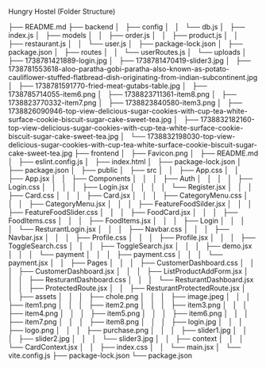 Hungry Hostel (Folder Structure)

├── README.md
├── backend
│   ├── config
│   │   └── db.js
│   ├── index.js
│   ├── models
│   │   ├── order.js
│   │   ├── product.js
│   │   ├── restaurant.js
│   │   └── user.js
│   ├── package-lock.json
│   ├── package.json
│   ├── routes
│   │   └── userRoutes.js
│   └── uploads
│       ├── 1738781421889-login.jpg
│       ├── 1738781470419-slider3.jpg
│       ├── 1738781553618-aloo-paratha-gobi-paratha-also-known-as-potato-cauliflower-stuffed-flatbread-dish-originating-from-indian-subcontinent.jpg
│       ├── 1738781591770-fried-meat-gutabs-table.jpg
│       ├── 1738785714055-item6.png
│       ├── 1738823711361-item8.png
│       ├── 1738823770332-item7.png
│       ├── 1738823840580-item3.png
│       ├── 1738826090946-top-view-delicious-sugar-cookies-with-cup-tea-white-surface-cookie-biscuit-sugar-cake-sweet-tea.jpg
│       ├── 1738832182160-top-view-delicious-sugar-cookies-with-cup-tea-white-surface-cookie-biscuit-sugar-cake-sweet-tea.jpg
│       └── 1738832198030-top-view-delicious-sugar-cookies-with-cup-tea-white-surface-cookie-biscuit-sugar-cake-sweet-tea.jpg
├── frontend
│   ├── Favicon.png
│   ├── README.md
│   ├── eslint.config.js
│   ├── index.html
│   ├── package-lock.json
│   ├── package.json
│   ├── public
│   ├── src
│   │   ├── App.css
│   │   ├── App.jsx
│   │   ├── Components
│   │   │   ├── Auth
│   │   │   │   ├── Login.css
│   │   │   │   ├── Login.jsx
│   │   │   │   └── Register.jsx
│   │   │   ├── Card.css
│   │   │   ├── Card.jsx
│   │   │   ├── CategoryMenu.css
│   │   │   ├── CategoryMenu.jsx
│   │   │   ├── FeatureFoodSilder.jsx
│   │   │   ├── FeatureFoodSlider.css
│   │   │   ├── FoodCard.jsx
│   │   │   ├── FoodItems.css
│   │   │   ├── FoodItems.jsx
│   │   │   ├── Login
│   │   │   │   └── ResturantLogin.jsx
│   │   │   ├── Navbar.css
│   │   │   ├── Navbar.jsx
│   │   │   ├── Profile.css
│   │   │   ├── Profile.jsx
│   │   │   ├── ToggleSearch.css
│   │   │   ├── ToggleSearch.jsx
│   │   │   ├── demo.jsx
│   │   │   └── payment
│   │   │       ├── payment.css
│   │   │       └── payment.jsx
│   │   ├── Pages
│   │   │   ├── CustomerDashboard.css
│   │   │   ├── CustomerDashboard.jsx
│   │   │   ├── ListProductAddForm.jsx
│   │   │   ├── ResturantDashboard.css
│   │   │   └── ResturantDashboard.jsx
│   │   ├── ProtectedRoute.jsx
│   │   ├── ResturantProtectedRoute.jsx
│   │   ├── assets
│   │   │   ├── chole.png
│   │   │   ├── image.jpeg
│   │   │   ├── item1.png
│   │   │   ├── item2.png
│   │   │   ├── item3.png
│   │   │   ├── item4.png
│   │   │   ├── item5.png
│   │   │   ├── item6.png
│   │   │   ├── item7.png
│   │   │   ├── item8.png
│   │   │   ├── login.jpg
│   │   │   ├── logo.png
│   │   │   ├── purchase.png
│   │   │   ├── slider1.jpg
│   │   │   ├── slider2.jpg
│   │   │   └── slider3.jpg
│   │   ├── context
│   │   │   └── CardContext.jsx
│   │   ├── index.css
│   │   └── main.jsx
│   └── vite.config.js
├── package-lock.json
└── package.json